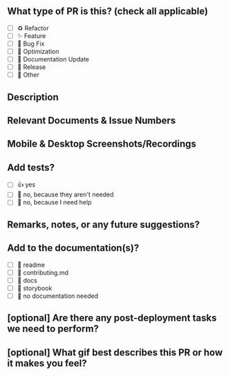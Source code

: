 <!-- # <img src="https://i.imgur.com/jmWW6Sc.png" alt="drawing" width="60"> Pull Requests Template -->
## What type of PR is this? (check all applicable)

- [ ] ♻️ Refactor
- [ ] ✨ Feature
- [ ] 🐛 Bug Fix
- [ ] 👷 Optimization
- [ ] 📝 Documentation Update
- [ ] 🔖 Release
- [ ] 🚩 Other

## Description

<!-- Please do not leave this blank. 
Ex.: This PR [adds/removes/fixes/replaces] this [feature/bug/etc]. -->

## Relevant Documents & Issue Numbers
<!--
Please use this format link issue numbers: Fixes #123 
See here: https://docs.github.com/en/free-pro-team@latest/github/managing-your-work-on-github/linking-a-pull-request-to-an-issue#linking-a-pull-request-to-an-issue-using-a-keyword 
-->

## Mobile & Desktop Screenshots/Recordings
<!-- **Visual changes require screenshots** -->


## Add tests?

- [ ] 👍 yes
- [ ] 🙅 no, because they aren't needed
- [ ] 🙋 no, because I need help

## Remarks, notes, or any future suggestions?


## Add to the documentation(s)?

- [ ] 📜 readme
- [ ] 📜 contributing.md
- [ ] 📓 docs
- [ ] 📕 storybook
- [ ] 🙅 no documentation needed

## [optional] Are there any post-deployment tasks we need to perform? 

## [optional] What gif best describes this PR or how it makes you feel?


